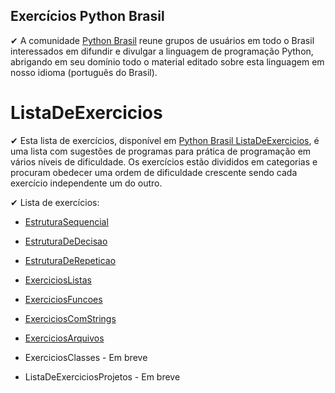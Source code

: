 ## Exercícios Python Brasil

✔ A comunidade [Python Brasil](https://wiki.python.org.br/PythonBrasil) reune grupos de usuários em todo o Brasil 
interessados em difundir e divulgar a linguagem de programação Python, abrigando em seu domínio todo o material editado
sobre esta linguagem em nosso idioma (português do Brasil).

# ListaDeExercicios

✔ Esta lista de exercícios, disponível em [Python Brasil ListaDeExercicios](https://wiki.python.org.br/ListaDeExercicios), 
é uma lista com sugestões de programas para prática de programação em vários níveis de dificuldade. Os exercícios estão
divididos em categorias e procuram obedecer uma ordem de dificuldade crescente sendo cada exercício independente um do outro.

✔ Lista de exercícios:

- [EstruturaSequencial](https://github.com/eliezersilva-dev/PythonBrasil-ListaDeExercicios/tree/master/1%20-%20Estrutura%20Sequencial%2018-18)

- [EstruturaDeDecisao](https://github.com/eliezersilva-dev/PythonBrasil-ListaDeExercicios/tree/master/2%20-%20Estrutura%20De%20Decisao%2028-28)

- [EstruturaDeRepeticao](https://github.com/eliezersilva-dev/PythonBrasil-ListaDeExercicios/tree/master/3%20-%20Estrutura%20de%20Repeti%C3%A7%C3%A3o%2051-51)

- [ExerciciosListas](https://github.com/eliezersilva-dev/PythonBrasil-ListaDeExercicios/tree/master/4%20-%20Exerc%C3%ADcios%20com%20Listas%2024-24)

- [ExerciciosFuncoes](https://github.com/eliezersilva-dev/PythonBrasil-ListaDeExercicios/tree/master/5%20-%20Exerc%C3%ADcios%20Fun%C3%A7%C3%B5es%2014-14)

- [ExerciciosComStrings](https://github.com/eliezersilva-dev/PythonBrasil-ListaDeExercicios/tree/master/6%20-%20Exerc%C3%ADcios%20com%20Strings%2012-14)

- [ExerciciosArquivos](https://github.com/eliezersilva-dev/PythonBrasil-ListaDeExercicios/tree/master/7%20-%20Exerc%C3%ADcios%20com%20Arquivos%2002-02)

- ExerciciosClasses - Em breve

- ListaDeExerciciosProjetos - Em breve
